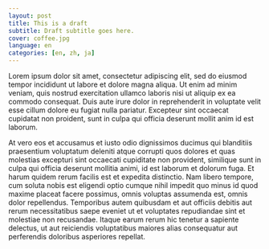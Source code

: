 ```yaml
---
layout: post
title: This is a draft
subtitle: Draft subtitle goes here.
cover: coffee.jpg
language: en
categories: [en, zh, ja]
---
```


Lorem ipsum dolor sit amet, consectetur adipiscing elit, sed do eiusmod tempor
incididunt ut labore et dolore magna aliqua. Ut enim ad minim veniam, quis
nostrud exercitation ullamco laboris nisi ut aliquip ex ea commodo consequat.
Duis aute irure dolor in reprehenderit in voluptate velit esse cillum dolore eu
fugiat nulla pariatur. Excepteur sint occaecat cupidatat non proident, sunt in
culpa qui officia deserunt mollit anim id est laborum.

At vero eos et accusamus et iusto odio dignissimos ducimus qui blanditiis
praesentium voluptatum deleniti atque corrupti quos dolores et quas molestias
excepturi sint occaecati cupiditate non provident, similique sunt in culpa qui
officia deserunt mollitia animi, id est laborum et dolorum fuga. Et harum
quidem rerum facilis est et expedita distinctio. Nam libero tempore, cum soluta
nobis est eligendi optio cumque nihil impedit quo minus id quod maxime placeat
facere possimus, omnis voluptas assumenda est, omnis dolor repellendus.
Temporibus autem quibusdam et aut officiis debitis aut rerum necessitatibus
saepe eveniet ut et voluptates repudiandae sint et molestiae non recusandae.
Itaque earum rerum hic tenetur a sapiente delectus, ut aut reiciendis
voluptatibus maiores alias consequatur aut perferendis doloribus asperiores
repellat.
